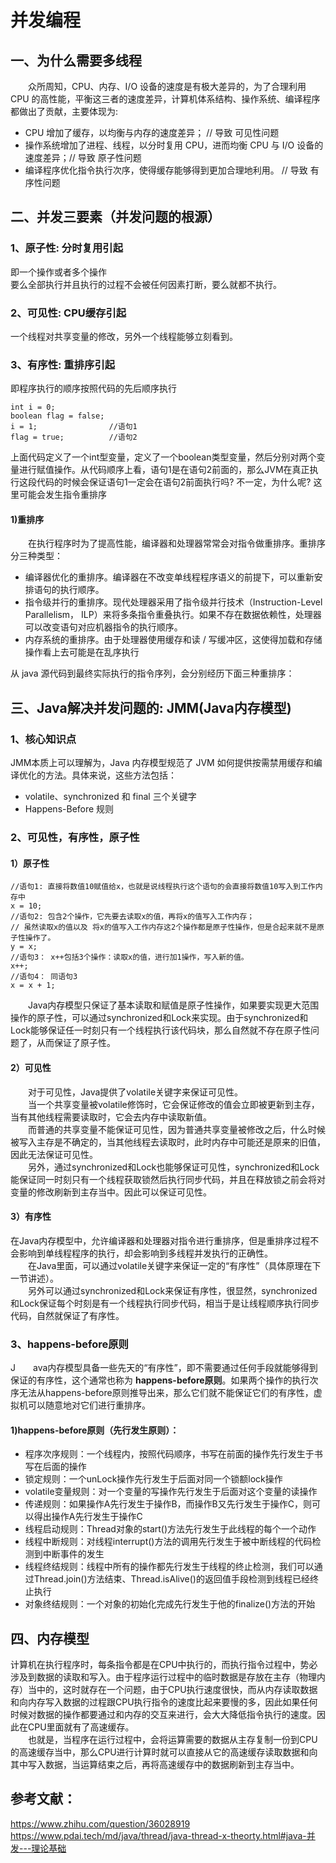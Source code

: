 并发编程
===


## 一、为什么需要多线程
&emsp;&emsp;众所周知，CPU、内存、I/O 设备的速度是有极大差异的，为了合理利用 CPU 的高性能，平衡这三者的速度差异，计算机体系结构、操作系统、编译程序都做出了贡献，主要体现为:<br>
- CPU 增加了缓存，以均衡与内存的速度差异；									// 导致 可见性问题<br>
- 操作系统增加了进程、线程，以分时复用 CPU，进而均衡 CPU 与 I/O 设备的速度差异；// 导致 原子性问题<br>
- 编译程序优化指令执行次序，使得缓存能够得到更加合理地利用。					// 导致 有序性问题<br>


## 二、并发三要素（并发问题的根源）

### 1、原子性: 分时复用引起
即一个操作或者多个操作<br> 要么全部执行并且执行的过程不会被任何因素打断，要么就都不执行。

### 2、可见性: CPU缓存引起
一个线程对共享变量的修改，另外一个线程能够立刻看到。

### 3、有序性: 重排序引起
即程序执行的顺序按照代码的先后顺序执行

```
int i = 0;              
boolean flag = false;
i = 1;                //语句1  
flag = true;          //语句2
```

上面代码定义了一个int型变量，定义了一个boolean类型变量，然后分别对两个变量进行赋值操作。从代码顺序上看，语句1是在语句2前面的，那么JVM在真正执行这段代码的时候会保证语句1一定会在语句2前面执行吗? 不一定，为什么呢? 这里可能会发生指令重排序



#### 1)重排序
&emsp;&emsp;在执行程序时为了提高性能，编译器和处理器常常会对指令做重排序。重排序分三种类型：<br>
- 编译器优化的重排序。编译器在不改变单线程程序语义的前提下，可以重新安排语句的执行顺序。<br>
- 指令级并行的重排序。现代处理器采用了指令级并行技术（Instruction-Level Parallelism， ILP）来将多条指令重叠执行。如果不存在数据依赖性，处理器可以改变语句对应机器指令的执行顺序。<br>
- 内存系统的重排序。由于处理器使用缓存和读 / 写缓冲区，这使得加载和存储操作看上去可能是在乱序执行

从 java 源代码到最终实际执行的指令序列，会分别经历下面三种重排序：



## 三、Java解决并发问题的: JMM(Java内存模型)

### 1、核心知识点
JMM本质上可以理解为，Java 内存模型规范了 JVM 如何提供按需禁用缓存和编译优化的方法。具体来说，这些方法包括：
- volatile、synchronized 和 final 三个关键字<br>
- Happens-Before 规则<br>

### 2、可见性，有序性，原子性
#### 1）原子性

```
//语句1: 直接将数值10赋值给x，也就是说线程执行这个语句的会直接将数值10写入到工作内存中 
x = 10; 
//语句2: 包含2个操作，它先要去读取x的值，再将x的值写入工作内存；
// 虽然读取x的值以及 将x的值写入工作内存这2个操作都是原子性操作，但是合起来就不是原子性操作了。
y = x; 
//语句3： x++包括3个操作：读取x的值，进行加1操作，写入新的值。
x++;
//语句4： 同语句3
x = x + 1;
```


&emsp;&emsp;Java内存模型只保证了基本读取和赋值是原子性操作，如果要实现更大范围操作的原子性，可以通过synchronized和Lock来实现。由于synchronized和Lock能够保证任一时刻只有一个线程执行该代码块，那么自然就不存在原子性问题了，从而保证了原子性。

#### 2）可见性
&emsp;&emsp;对于可见性，Java提供了volatile关键字来保证可见性。<br>
&emsp;&emsp;当一个共享变量被volatile修饰时，它会保证修改的值会立即被更新到主存，当有其他线程需要读取时，它会去内存中读取新值。<br>
&emsp;&emsp;而普通的共享变量不能保证可见性，因为普通共享变量被修改之后，什么时候被写入主存是不确定的，当其他线程去读取时，此时内存中可能还是原来的旧值，因此无法保证可见性。<br>
&emsp;&emsp;另外，通过synchronized和Lock也能够保证可见性，synchronized和Lock能保证同一时刻只有一个线程获取锁然后执行同步代码，并且在释放锁之前会将对变量的修改刷新到主存当中。因此可以保证可见性。

#### 3）有序性

在Java内存模型中，允许编译器和处理器对指令进行重排序，但是重排序过程不会影响到单线程程序的执行，却会影响到多线程并发执行的正确性。<br>
&emsp;&emsp;在Java里面，可以通过volatile关键字来保证一定的“有序性”（具体原理在下一节讲述）。<br>
&emsp;&emsp;另外可以通过synchronized和Lock来保证有序性，很显然，synchronized和Lock保证每个时刻是有一个线程执行同步代码，相当于是让线程顺序执行同步代码，自然就保证了有序性。

### 3、happens-before原则

J&emsp;&emsp;ava内存模型具备一些先天的“有序性”，即不需要通过任何手段就能够得到保证的有序性，这个通常也称为 **happens-before原则**。如果两个操作的执行次序无法从happens-before原则推导出来，那么它们就不能保证它们的有序性，虚拟机可以随意地对它们进行重排序。

#### 1)happens-before原则（先行发生原则）：
- 程序次序规则：一个线程内，按照代码顺序，书写在前面的操作先行发生于书写在后面的操作
- 锁定规则：一个unLock操作先行发生于后面对同一个锁额lock操作
- volatile变量规则：对一个变量的写操作先行发生于后面对这个变量的读操作
- 传递规则：如果操作A先行发生于操作B，而操作B又先行发生于操作C，则可以得出操作A先行发生于操作C
- 线程启动规则：Thread对象的start()方法先行发生于此线程的每个一个动作
- 线程中断规则：对线程interrupt()方法的调用先行发生于被中断线程的代码检测到中断事件的发生
- 线程终结规则：线程中所有的操作都先行发生于线程的终止检测，我们可以通过Thread.join()方法结束、Thread.isAlive()的返回值手段检测到线程已经终止执行
- 对象终结规则：一个对象的初始化完成先行发生于他的finalize()方法的开始

## 四、内存模型
计算机在执行程序时，每条指令都是在CPU中执行的，而执行指令过程中，势必涉及到数据的读取和写入。由于程序运行过程中的临时数据是存放在主存（物理内存）当中的，这时就存在一个问题，由于CPU执行速度很快，而从内存读取数据和向内存写入数据的过程跟CPU执行指令的速度比起来要慢的多，因此如果任何时候对数据的操作都要通过和内存的交互来进行，会大大降低指令执行的速度。因此在CPU里面就有了高速缓存。<br>
　　也就是，当程序在运行过程中，会将运算需要的数据从主存复制一份到CPU的高速缓存当中，那么CPU进行计算时就可以直接从它的高速缓存读取数据和向其中写入数据，当运算结束之后，再将高速缓存中的数据刷新到主存当中。





## 参考文献：

https://www.zhihu.com/question/36028919<br>
https://www.pdai.tech/md/java/thread/java-thread-x-theorty.html#java-并发---理论基础